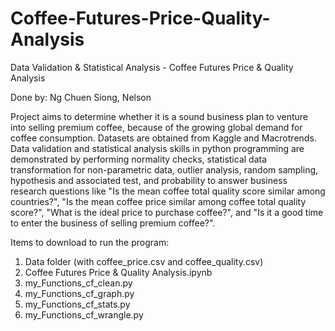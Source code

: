 # Coffee-Futures-Price-Quality-Analysis
Data Validation &amp; Statistical Analysis - Coffee Futures Price &amp; Quality Analysis

Done by: Ng Chuen Siong, Nelson

Project aims to determine whether it is a sound business plan to venture into selling premium coffee, because of the growing global demand for coffee consumption. Datasets are obtained from Kaggle and Macrotrends. Data validation and statistical analysis skills in python programming are demonstrated by performing normality checks, statistical data transformation for non-parametric data, outlier analysis, random sampling, hypothesis and associated test, and probability to answer business research questions like "Is the mean coffee total quality score similar among countries?", "Is the mean coffee price similar among coffee total quality score?", "What is the ideal price to purchase coffee?", and "Is it a good time to enter the business of selling premium coffee?".

Items to download to run the program:
1. Data folder (with coffee_price.csv and coffee_quality.csv)
2. Coffee Futures Price & Quality Analysis.ipynb
3. my_Functions_cf_clean.py
4. my_Functions_cf_graph.py
5. my_Functions_cf_stats.py
6. my_Functions_cf_wrangle.py
